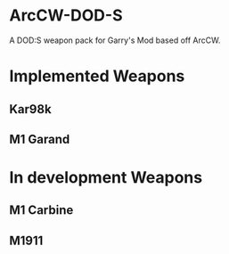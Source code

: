 # ArcCW-DOD-S
A DOD:S weapon pack for Garry's Mod based off ArcCW.

# Implemented Weapons
## Kar98k
## M1 Garand

# In development Weapons
## M1 Carbine
## M1911
